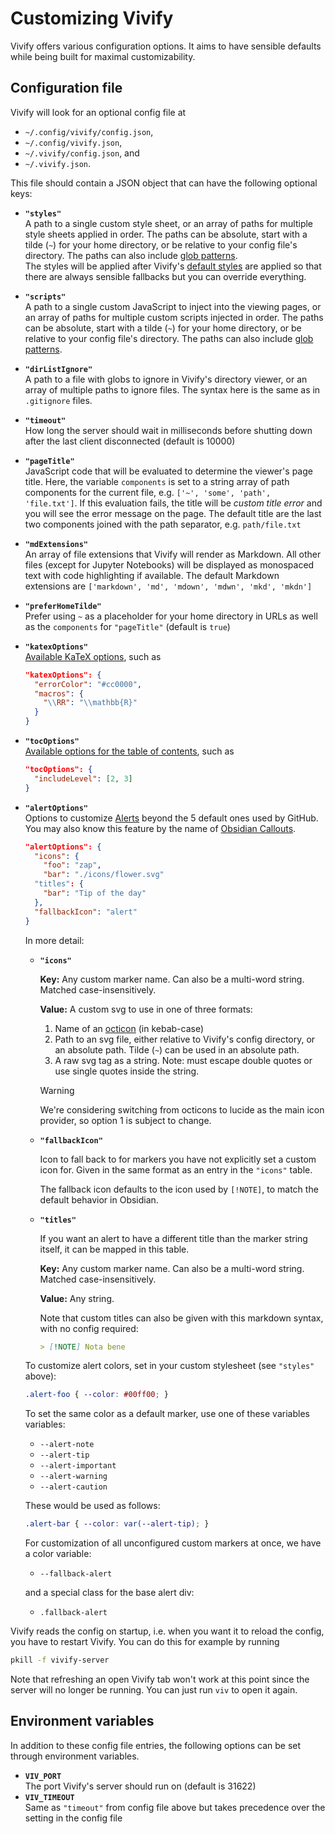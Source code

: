 # Customizing Vivify

Vivify offers various configuration options. It aims to have sensible defaults
while being built for maximal customizability.

## Configuration file

Vivify will look for an optional config file at

- `~/.config/vivify/config.json`,
- `~/.config/vivify.json`,
- `~/.vivify/config.json`, and
- `~/.vivify.json`.

This file should contain a JSON object that can have the following optional
keys:

- **`"styles"`**\
  A path to a single custom style sheet, or an array of paths for multiple style
  sheets applied in order. The paths can be absolute, start with a tilde (`~`)
  for your home directory, or be relative to your config file's directory. The
  paths can also include [glob patterns](https://www.npmjs.com/package/glob).\
  The styles will be applied after Vivify's [default styles](../static/) are
  applied so that there are always sensible fallbacks but you can override
  everything.
- **`"scripts"`**\
  A path to a single custom JavaScript to inject into the viewing pages, or an
  array of paths for multiple custom scripts injected in order. The paths can be
  absolute, start with a tilde (`~`) for your home directory, or be relative to
  your config file's directory. The paths can also include [glob
  patterns](https://www.npmjs.com/package/glob).
- **`"dirListIgnore"`**\
  A path to a file with globs to ignore in Vivify's directory viewer, or an
  array of multiple paths to ignore files. The syntax here is the same as in
  `.gitignore` files.
- **`"timeout"`**\
  How long the server should wait in milliseconds before shutting down after the
  last client disconnected (default is 10000)
- **`"pageTitle"`**\
  JavaScript code that will be evaluated to determine the viewer's page title.
  Here, the variable `components` is set to a string array of path components
  for the current file, e.g. `['~', 'some', 'path', 'file.txt']`. If this
  evaluation fails, the title will be *custom title error* and you will see the
  error message on the page. The default title are the last two components
  joined with the path separator, e.g.  `path/file.txt`
- **`"mdExtensions"`**\
  An array of file extensions that Vivify will render as Markdown. All other
  files (except for Jupyter Notebooks) will be displayed as monospaced text with
  code highlighting if available. The default Markdown extensions are
  `['markdown', 'md', 'mdown', 'mdwn', 'mkd', 'mkdn']`
- **`"preferHomeTilde"`**\
  Prefer using `~` as a placeholder for your home directory in URLs as well as
  the `components` for `"pageTitle"` (default is `true`)
- **`"katexOptions"`**\
  [Available KaTeX options](https://katex.org/docs/options.html), such as

  ```json
  "katexOptions": {
    "errorColor": "#cc0000",
    "macros": {
      "\\RR": "\\mathbb{R}"
    }
  }
  ```

- **`"tocOptions"`**\
  [Available options for the table of
  contents](https://www.npmjs.com/package/markdown-it-table-of-contents?activeTab=readme#options),
  such as

  ```json
  "tocOptions": {
    "includeLevel": [2, 3]
  }
  ```

- **`"alertOptions"`**\
  Options to customize
  [Alerts](https://docs.github.com/en/get-started/writing-on-github/getting-started-with-writing-and-formatting-on-github/basic-writing-and-formatting-syntax#alerts)
  beyond the 5 default ones used by GitHub. You may also know this feature by
  the name of [Obsidian Callouts](https://help.obsidian.md/callouts).

  ```json
  "alertOptions": {
    "icons": {
      "foo": "zap",
      "bar": "./icons/flower.svg"
    "titles": {
      "bar": "Tip of the day"
    },
    "fallbackIcon": "alert"
  }
  ```

  In more detail:

  - **`"icons"`**

    **Key:** Any custom marker name. Can also be a multi-word string. Matched
    case-insensitively.

    **Value:** A custom svg to use in one of three formats:

      1. Name of an [octicon](https://primer.style/octicons/) (in kebab-case)
      2. Path to an svg file, either relative to Vivify's config directory, or
      an absolute path. Tilde (`~`) can be used in an absolute path.
      3. A raw svg tag as a string. Note: must escape double quotes or use
      single quotes inside the string.

    > [!WARNING]
    > We're considering switching from octicons to lucide as the main icon
    > provider, so option 1 is subject to change.

  - **`"fallbackIcon"`**

    Icon to fall back to for markers you have not explicitly set a custom icon
    for. Given in the same format as an entry in the `"icons"` table.

    The fallback icon defaults to the icon used by `[!NOTE]`, to match the
    default behavior in Obsidian.

  - **`"titles"`**

    If you want an alert to have a different title than the marker string
    itself, it can be mapped in this table.

    **Key:** Any custom marker name. Can also be a multi-word string. Matched
    case-insensitively.

    **Value:** Any string.

    Note that custom titles can also be given with this markdown syntax, with no
    config required:

    ```md
    > [!NOTE] Nota bene
    ```

  To customize alert colors, set in your custom stylesheet (see `"styles"`
  above):

  ```css
  .alert-foo { --color: #00ff00; }
  ```

  To set the same color as a default marker, use one of these variables
  variables:
  - `--alert-note`
  - `--alert-tip`
  - `--alert-important`
  - `--alert-warning`
  - `--alert-caution`

  These would be used as follows:

  ```css
  .alert-bar { --color: var(--alert-tip); }
  ```

  For customization of all unconfigured custom markers at once, we have a color
  variable:
  - `--fallback-alert`

  and a special class for the base alert div:
  - `.fallback-alert`

Vivify reads the config on startup, i.e. when you want it to reload the config,
you have to restart Vivify. You can do this for example by running

```sh
pkill -f vivify-server
```

Note that refreshing an open Vivify tab won't work at this point since the
server will no longer be running. You can just run `viv` to open it again.

## Environment variables

In addition to these config file entries, the following options can be set
through environment variables.

- **`VIV_PORT`**\
  The port Vivify's server should run on (default is 31622)
- **`VIV_TIMEOUT`**\
  Same as `"timeout"` from config file above but takes precedence over the
  setting in the config file
